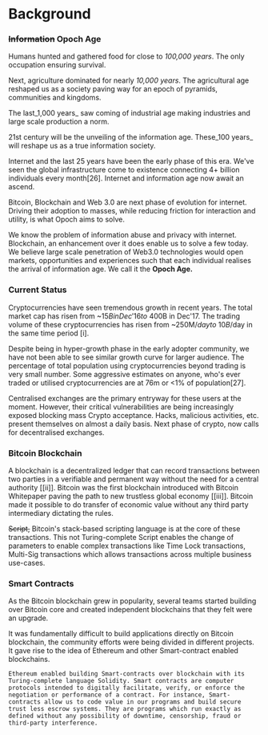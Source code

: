 # Background

### ~~Information~~ Opoch Age

Humans hunted and gathered food for close to _100,000 years_. The only occupation ensuring survival. 

Next, agriculture dominated for nearly _10,000 years_. The agricultural age reshaped us as a society paving way for an epoch of pyramids, communities and kingdoms. 

The last_1,000 years_ saw coming of industrial age making industries and large scale production a norm.

21st century will be the unveiling of the information age. These_100 years_ will reshape us as a true information society.

Internet and the last 25 years have been the early phase of this era. We've seen the global infrastructure come to existence connecting 4+ billion individuals every month\[26\]. Internet and information age now await an ascend.

Bitcoin, Blockchain and Web 3.0 are next phase of evolution for internet. Driving their adoption to masses, while reducing friction for interaction and utility, is what Opoch aims to solve.

We know the problem of information abuse and privacy with internet. Blockchain, an enhancement over it does enable us to solve a few today. We believe large scale penetration of Web3.0 technologies would open markets, opportunities and experiences such that each individual realises the arrival of information age. We call it the **Opoch Age.**

### Current Status

Cryptocurrencies have seen tremendous growth in recent years. The total market cap has risen from ~$15B in Dec'16 to ~$400B in Dec'17. The trading volume of these cryptocurrencies has risen from ~250M$/day to ~10B$/day in the same time period \[i\]. 

Despite being in hyper-growth phase in the early adopter community, we have not been able to see similar growth curve for larger audience. The percentage of total population using cryptocurrencies beyond trading is very small number. Some aggressive estimates on anyone, who's ever traded or utilised cryptocurrencies are at 76m or &lt;1% of population\[27\].

Centralised exchanges are the primary entryway for these users at the moment. However, their critical vulnerabilities are being increasingly exposed blocking mass Crypto acceptance. Hacks, malicious activities, etc. present themselves on almost a daily basis. Next phase of crypto, now calls for decentralised exchanges.

### Bitcoin Blockchain

A blockchain is a decentralized ledger that can record transactions between two parties in a verifiable and permanent way without the need for a central authority \[\[ii\]\]. Bitcoin was the first blockchain introduced with Bitcoin Whitepaper paving the path to new trustless global economy \[\[iii\]\]. Bitcoin made it possible to do transfer of economic value without any third party intermediary dictating the rules. 

~~Script,~~ Bitcoin's stack-based scripting language is at the core of these transactions. This not Turing-complete Script enables the change of parameters to enable complex transactions like Time Lock transactions, Multi-Sig transactions which allows transactions across multiple business use-cases.

### Smart Contracts

As the Bitcoin blockchain grew in popularity, several teams started building over Bitcoin core and created independent blockchains that they felt were an upgrade. 

It was fundamentally difficult to build applications directly on Bitcoin blockchain, the community efforts were being divided in different projects. It gave rise to the idea of Ethereum and other Smart-contract enabled blockchains.

`Ethereum enabled building Smart-contracts over blockchain with its Turing-complete language Solidity. Smart contracts are computer protocols intended to digitally facilitate, verify, or enforce the negotiation or performance of a contract. For instance, Smart-contracts allow us to code value in our programs and build secure trust less escrow systems. They are programs which run exactly as defined without any possibility of downtime, censorship, fraud or third-party interference.`

### 


